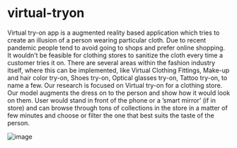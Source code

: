 # virtual-tryon

Virtual try-on app is a augmented reality based application which tries to create an illusion of a person wearing particular cloth. Due to recent pandemic people tend to avoid going to shops and prefer online shopping. It wouldn’t be feasible for clothing stores to sanitize the cloth every time a customer tries it on. There are several areas within the fashion industry itself, where this can be implemented, like Virtual Clothing Fittings, Make-up and hair color try-on, Shoes try-on, Optical glasses try-on, Tattoo try-on, to name a few.
Our research is focused on Virtual try-on for a clothing store. Our model augments the dress on to the person and show how it would look on them. User would stand in front of the phone or a ’smart mirror’ (if in store) and can browse through tons of collections in the store in a matter of few minutes and choose or filter the one that best suits the taste of the person.

![image](https://user-images.githubusercontent.com/8685828/156635490-3341d467-14df-4603-b623-fc229822af99.png)
